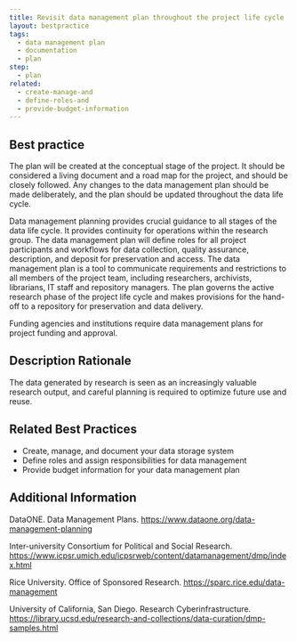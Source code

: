 ```yaml
---
title: Revisit data management plan throughout the project life cycle
layout: bestpractice
tags:
  - data management plan
  - documentation
  - plan
step:
  - plan
related:
  - create-manage-and
  - define-roles-and
  - provide-budget-information
---
```


## Best practice
The plan will be created at the conceptual stage of the project. It should be considered a living document and a road map for the project, and should be closely followed. Any changes to the data management plan should be made deliberately, and the plan should be updated throughout the data life cycle.

Data management planning provides crucial guidance to all stages of the data life cycle. It provides continuity for operations within the research group. The data management plan will define roles for all project participants and workflows for data collection, quality assurance, description, and deposit for preservation and access. The data management plan is a tool to communicate requirements and restrictions to all members of the project team, including researchers, archivists, librarians, IT staff and repository managers. The plan governs the active research phase of the project life cycle and makes provisions for the hand-off to a repository for preservation and data delivery.

Funding agencies and institutions require data management plans for project funding and approval.

## Description Rationale
The data generated by research is seen as an increasingly valuable research output, and careful planning is required to optimize future use and reuse.

## Related Best Practices 
- Create, manage, and document your data storage system
- Define roles and assign responsibilities for data management
- Provide budget information for your data management plan

## Additional Information
DataONE. Data Management Plans. https://www.dataone.org/data-management-planning

Inter-university Consortium for Political and Social Research. https://www.icpsr.umich.edu/icpsrweb/content/datamanagement/dmp/index.html

Rice University. Office of Sponsored Research. https://sparc.rice.edu/data-management

University of California, San Diego. Research Cyberinfrastructure. https://library.ucsd.edu/research-and-collections/data-curation/dmp-samples.html
